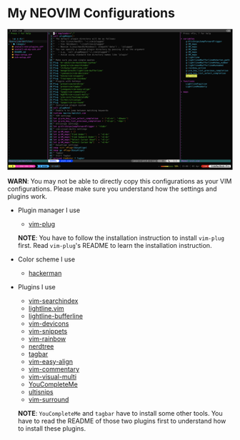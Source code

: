 # My NEOVIM Configurations

![neovim](../images/neovim.png)

**WARN**: You may not be able to directly copy this configurations as your VIM configurations. Please make sure you understand how the settings and plugins work.
- Plugin manager I use
  - [vim-plug](https://github.com/junegunn/vim-plug)

  **NOTE**: You have to follow the installation instruction to install `vim-plug` first. Read `vim-plug`'s README to learn the installation instruction.
- Color scheme I use
  - [hackerman](https://github.com/mr-ubik/vim-hackerman-syntax)
- Plugins I use
  - [vim-searchindex](https://github.com/google/vim-searchindex)
  - [lightline.vim](https://github.com/itchyny/lightline.vim)
  - [lightline-bufferline](https://github.com/mengelbrecht/lightline-bufferline)
  - [vim-devicons](https://github.com/ryanoasis/vim-devicons)
  - [vim-snippets](https://github.com/honza/vim-snippets)
  - [vim-rainbow](https://github.com/frazrepo/vim-rainbow)
  - [nerdtree](https://github.com/preservim/nerdtree)
  - [tagbar](https://github.com/preservim/tagbar)
  - [vim-easy-align](https://github.com/junegunn/vim-easy-align)
  - [vim-commentary](https://github.com/tpope/vim-commentary)
  - [vim-visual-multi](https://github.com/mg979/vim-visual-multi)
  - [YouCompleteMe](https://github.com/ycm-core/YouCompleteMe)
  - [ultisnips](https://github.com/SirVer/ultisnips)
  - [vim-surround](https://github.com/tpope/vim-surround)

  **NOTE**: `YouCompleteMe` and `tagbar` have to install some other tools. You have to read the README of those two plugins first to understand how to install these plugins.


